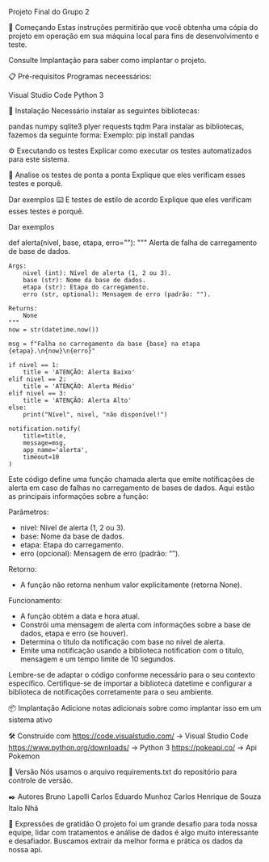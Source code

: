 Projeto Final do Grupo 2

🚀 Começando
Estas instruções permitirão que você obtenha uma cópia do projeto em operação em sua máquina local para fins de desenvolvimento e teste.

Consulte Implantação para saber como implantar o projeto.

📋 Pré-requisitos
Programas neceessários:

Visual Studio Code
Python 3

🔧 Instalação
Necessário instalar as seguintes bibliotecas:

pandas
numpy
sqlite3
plyer
requests
tqdm Para instalar as bibliotecas, fazemos da seguinte forma: Exemplo: pip install pandas

⚙️ Executando os testes
Explicar como executar os testes automatizados para este sistema.

🔩 Analise os testes de ponta a ponta Explique que eles verificam esses testes e porquê.

Dar exemplos ⌨️ E testes de estilo de acordo Explique que eles verificam esses testes e porquê.

Dar exemplos

def alerta(nivel, base, etapa, erro=""):
    """
    Alerta de falha de carregamento de base de dados.

    Args:
        nivel (int): Nível de alerta (1, 2 ou 3).
        base (str): Nome da base de dados.
        etapa (str): Etapa do carregamento.
        erro (str, optional): Mensagem de erro (padrão: ""). 

    Returns:
        None
    """
    now = str(datetime.now())

    msg = f"Falha no carregamento da base {base} na etapa {etapa}.\n{now}\n{erro}"

    if nivel == 1:
        title = 'ATENÇÃO: Alerta Baixo'
    elif nivel == 2:
        title = 'ATENÇÃO: Alerta Médio'
    elif nivel == 3:
        title = 'ATENÇÃO: Alerta Alto'
    else:
        print("Nível", nivel, "não disponível!")

    notification.notify(
        title=title,
        message=msg,
        app_name='alerta',
        timeout=10
    )

Este código define uma função chamada alerta que emite notificações de alerta em caso de falhas no carregamento de bases de dados. Aqui estão as principais informações sobre a função:

Parâmetros:
* nivel: Nível de alerta (1, 2 ou 3).
* base: Nome da base de dados.
* etapa: Etapa do carregamento.
* erro (opcional): Mensagem de erro (padrão: “”).

Retorno:
* A função não retorna nenhum valor explicitamente (retorna None).

Funcionamento:
* A função obtém a data e hora atual.
* Constrói uma mensagem de alerta com informações sobre a base de dados, etapa e erro (se houver).
* Determina o título da notificação com base no nível de alerta.
* Emite uma notificação usando a biblioteca notification com o título, mensagem e um tempo limite de 10 segundos.

Lembre-se de adaptar o código conforme necessário para o seu contexto específico. Certifique-se de importar a biblioteca datetime e configurar a biblioteca de notificações corretamente para o seu ambiente.

📦 Implantação
Adicione notas adicionais sobre como implantar isso em um sistema ativo

🛠️ Construído com
https://code.visualstudio.com/ -> Visual Studio Code
https://www.python.org/downloads/ -> Python 3
https://pokeapi.co/ -> Api Pokemon

📌 Versão
Nós usamos o arquivo requirements.txt do repositório para controle de versão.

✒️ Autores
Bruno Lapolli
Carlos Eduardo Munhoz
Carlos Henrique de Souza
Italo Nhã

🎁 Expressões de gratidão
O projeto foi um grande desafio para toda nossa equipe, lidar com tratamentos e análise de dados é algo muito interessante e desafiador. Buscamos extrair da melhor forma e prática os dados da nossa api.